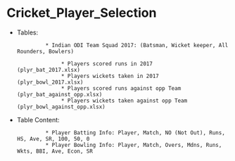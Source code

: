 # Cricket_Player_Selection

* Tables:

               * Indian ODI Team Squad 2017: (Batsman, Wicket keeper, All Rounders, Bowlers)

                    * Players scored runs in 2017             (plyr_bat_2017.xlsx)
                    * Players wickets taken in 2017           (plyr_bowl_2017.xlsx)
                    * Players scored runs against opp Team    (plyr_bat_against_opp.xlsx)
                    * Players wickets taken against opp Team  (plyr_bowl_against_opp.xlsx)


* Table Content:

               * Player Batting Info: Player, Match, NO (Not Out), Runs, HS, Ave, SR, 100, 50, 0
               * Player Bowling Info: Player, Match, Overs, Mdns, Runs, Wkts, BBI, Ave, Econ, SR
